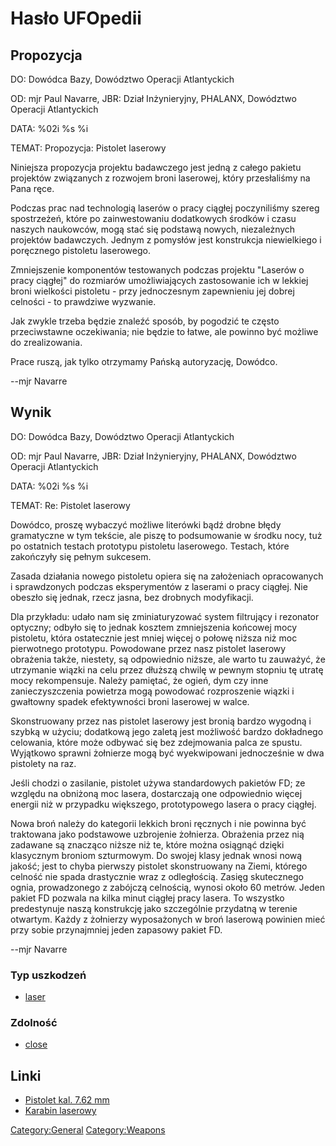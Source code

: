 # Hasło UFOpedii

## Propozycja

DO: Dowódca Bazy, Dowództwo Operacji Atlantyckich

OD: mjr Paul Navarre, JBR: Dział Inżynieryjny, PHALANX, Dowództwo
Operacji Atlantyckich

DATA: %02i %s %i

TEMAT: Propozycja: Pistolet laserowy

Niniejsza propozycja projektu badawczego jest jedną z całego pakietu
projektów związanych z rozwojem broni laserowej, który przesłaliśmy na
Pana ręce.

Podczas prac nad technologią laserów o pracy ciągłej poczyniliśmy szereg
spostrzeżeń, które po zainwestowaniu dodatkowych środków i czasu naszych
naukowców, mogą stać się podstawą nowych, niezależnych projektów
badawczych. Jednym z pomysłów jest konstrukcja niewielkiego i poręcznego
pistoletu laserowego.

Zmniejszenie komponentów testowanych podczas projektu "Laserów o pracy
ciągłej" do rozmiarów umożliwiających zastosowanie ich w lekkiej broni
wielkości pistoletu - przy jednoczesnym zapewnieniu jej dobrej
celności - to prawdziwe wyzwanie.

Jak zwykle trzeba będzie znaleźć sposób, by pogodzić te często
przeciwstawne oczekiwania; nie będzie to łatwe, ale powinno być możliwe
do zrealizowania.

Prace ruszą, jak tylko otrzymamy Pańską autoryzację, Dowódco.

--mjr Navarre

## Wynik

DO: Dowódca Bazy, Dowództwo Operacji Atlantyckich

OD: mjr Paul Navarre, JBR: Dział Inżynieryjny, PHALANX, Dowództwo
Operacji Atlantyckich

DATA: %02i %s %i

TEMAT: Re: Pistolet laserowy

Dowódco, proszę wybaczyć możliwe literówki bądź drobne błędy gramatyczne
w tym tekście, ale piszę to podsumowanie w środku nocy, tuż po ostatnich
testach prototypu pistoletu laserowego. Testach, które zakończyły się
pełnym sukcesem.

Zasada działania nowego pistoletu opiera się na założeniach opracowanych
i sprawdzonych podczas eksperymentów z laserami o pracy ciągłej. Nie
obeszło się jednak, rzecz jasna, bez drobnych modyfikacji.

Dla przykładu: udało nam się zminiaturyzować system filtrujący i
rezonator optyczny; odbyło się to jednak kosztem zmniejszenia końcowej
mocy pistoletu, która ostatecznie jest mniej więcej o połowę niższa niż
moc pierwotnego prototypu. Powodowane przez nasz pistolet laserowy
obrażenia także, niestety, są odpowiednio niższe, ale warto tu zauważyć,
że utrzymanie wiązki na celu przez dłuższą chwilę w pewnym stopniu tę
utratę mocy rekompensuje. Należy pamiętać, że ogień, dym czy inne
zanieczyszczenia powietrza mogą powodować rozproszenie wiązki i
gwałtowny spadek efektywności broni laserowej w walce.

Skonstruowany przez nas pistolet laserowy jest bronią bardzo wygodną i
szybką w użyciu; dodatkową jego zaletą jest możliwość bardzo dokładnego
celowania, które może odbywać się bez zdejmowania palca ze spustu.
Wyjątkowo sprawni żołnierze mogą być wyekwipowani jednocześnie w dwa
pistolety na raz.

Jeśli chodzi o zasilanie, pistolet używa standardowych pakietów FD; ze
względu na obniżoną moc lasera, dostarczają one odpowiednio więcej
energii niż w przypadku większego, prototypowego lasera o pracy ciągłej.

Nowa broń należy do kategorii lekkich broni ręcznych i nie powinna być
traktowana jako podstawowe uzbrojenie żołnierza. Obrażenia przez nią
zadawane są znacząco niższe niż te, które można osiągnąć dzięki
klasycznym broniom szturmowym. Do swojej klasy jednak wnosi nową jakość;
jest to chyba pierwszy pistolet skonstruowany na Ziemi, którego celność
nie spada drastycznie wraz z odległością. Zasięg skutecznego ognia,
prowadzonego z zabójczą celnością, wynosi około 60 metrów. Jeden pakiet
FD pozwala na kilka minut ciągłej pracy lasera. To wszystko predestynuje
naszą konstrukcję jako szczególnie przydatną w terenie otwartym. Każdy z
żołnierzy wyposażonych w broń laserową powinien mieć przy sobie
przynajmniej jeden zapasowy pakiet FD.

--mjr Navarre

### Typ uszkodzeń

- [laser](Damage/laser "wikilink")

### Zdolność

- [close](Skills/close "wikilink")

## Linki

- [Pistolet kal. 7.62
  mm](Ekwipunek/Broń_dodatkowa/Pistolet_kal._7.62mm "wikilink")
- [Karabin
  laserowy](Ekwipunek/Broń_podstawowa/Karabin_laserowy "wikilink")

[Category:General](Category:General "wikilink")
[Category:Weapons](Category:Weapons "wikilink")